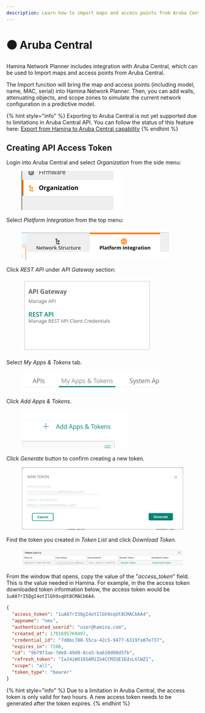 ```yaml
---
description: Learn how to import maps and access points from Aruba Central.
---
```


# 🟠 Aruba Central

Hamina Network Planner includes integration with Aruba Central, which can be used to Import maps and access points from Aruba Central.

The Import function will bring the map and access points (including model, name, MAC, serial) into Hamina Network Planner. Then, you can add walls, attenuating objects, and scope zones to simulate the current network configuration in a predictive model.

{% hint style="info" %}
Exporting to Aruba Central is not yet supported due to limitations in Aruba Central API. You can follow the status of this feature here: [Export from Hamina to Aruba Central capability](https://feedback.hamina.com/suggestions/341313/export-from-hamina-to-aruba-central-capability)
{% endhint %}

## Creating API Access Token

Login into Aruba Central and select _Organization_ from the side menu:

<div align="left">

<figure><img src="../.gitbook/assets/image (21).png" alt=""><figcaption></figcaption></figure>

</div>

Select _Platform Integration_ from the top menu:

<div align="left">

<figure><img src="../.gitbook/assets/image (22).png" alt=""><figcaption></figcaption></figure>

</div>

Click _REST API_ under _API Gateway_ section:

<div align="left">

<figure><img src="../.gitbook/assets/image (23).png" alt=""><figcaption></figcaption></figure>

</div>

Select _My Apps & Tokens_ tab.

<div align="left">

<figure><img src="../.gitbook/assets/image (24).png" alt=""><figcaption></figcaption></figure>

</div>

Click _Add Apps & Tokens_.

<div align="left">

<figure><img src="../.gitbook/assets/image (25).png" alt=""><figcaption></figcaption></figure>

</div>

Click _Generate_ button to confirm creating a new token.

<div align="left">

<figure><img src="../.gitbook/assets/image (26).png" alt="" width="511"><figcaption></figcaption></figure>

</div>

Find the token you created in _Token List_ and click _Download Token._

<div align="left">

<figure><img src="../.gitbook/assets/image (27).png" alt=""><figcaption></figcaption></figure>

</div>

From the window that opens, copy the value of the "_access\_token_" field. This is the value needed in Hamina. For example, in the the access token downloaded token information below, the access token would be `1uA87rI5QgI4otIlGh9sqUt8CMACb6A4`.

```json
{
  "access_token": "1uA87rI5QgI4otIlGh9sqUt8CMACb6A4",
  "appname": "nms",
  "authenticated_userid": "user@hamina.com",
  "created_at": 1701695769497,
  "credential_id": "7d8bc788-55ca-42c5-9477-6319fa07e737",
  "expires_in": 7200,
  "id": "9b7973ae-7de8-49d8-8ca5-ba610d08d5fb",
  "refresh_token": "IaJ4iWO16SAM1Ib4CCMZUE1EdvLGlWZ1",
  "scope": "all",
  "token_type": "bearer"
}
```

{% hint style="info" %}
Due to a limitation in Aruba Central, the access token is only valid for two hours. A new access token needs to be generated after the token expires.
{% endhint %}

